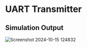 # UART Transmitter
## Simulation Output
![Screenshot 2024-10-15 124832](https://github.com/user-attachments/assets/54f295d2-ab8f-494e-9c54-f5f7003515e6)
